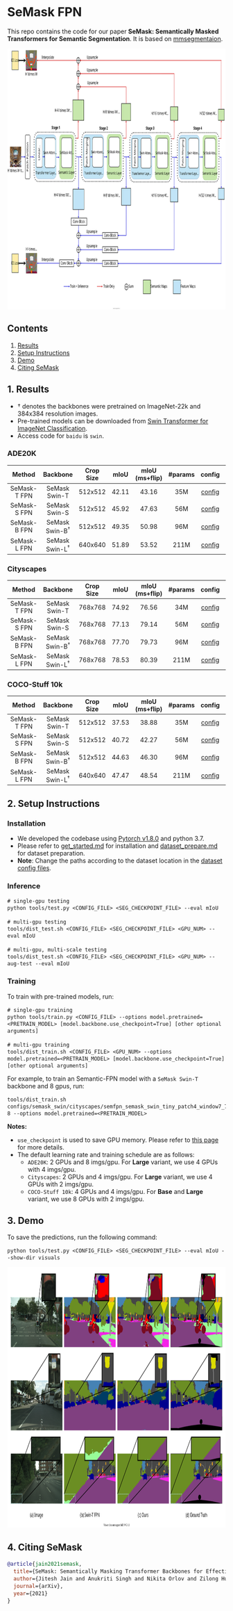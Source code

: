 # SeMask FPN


This repo contains the code for our paper **SeMask: Semantically Masked Transformers for Semantic Segmentation**. It is based on [mmsegmentaion](https://github.com/open-mmlab/mmsegmentation/tree/v0.11.0).

<img src="docs/semask_fpn.svg" alt='semask' height='600px'>

## Contents
1. [Results](#1-results)
2. [Setup Instructions](#2-setup-instructions)
3. [Demo](3-demo)
4. [Citing SeMask](#4-citing-semask)

## 1. Results

- &dagger; denotes the backbones were pretrained on ImageNet-22k and 384x384 resolution images.
- Pre-trained models can be downloaded from [Swin Transformer for ImageNet Classification](https://github.com/microsoft/Swin-Transformer).
- Access code for `baidu` is `swin`.

### ADE20K

<!-- | SeMask-T FPN | SeMask Swin-T | 512x512 | 42.06  | 43.36 | 35M | [config](configs/semask_swin/ade20k/semfpn_semask_swin_tiny_patch4_window7_512x512_80k_ade20k.py) | [checkpoint](https://drive.google.com/file/d/1L0daUHWQGNGCXHF-cKWEauPSyBV0GLOR/view?usp=sharing) | -->

| Method | Backbone | Crop Size | mIoU | mIoU (ms+flip) | #params | config | Checkpoint |
|   :---:| :---:    | :---:     | :---:| :---:          | :---:   | :---:  |    :---:   |
| SeMask-T FPN | SeMask Swin-T | 512x512 | 42.11  | 43.16 | 35M | [config](configs/semask_swin/ade20k/semfpn_semask_swin_tiny_patch4_window7_512x512_80k_ade20k.py) | TBD |
| SeMask-S FPN | SeMask Swin-S | 512x512 | 45.92  | 47.63 | 56M | [config](configs/semask_swin/ade20k/semfpn_semask_swin_small_patch4_window7_512x512_80k_ade20k.py) | [checkpoint](https://drive.google.com/file/d/1QhDG4SyGFtWL5kP9BbBoyPqTuFu7fH_y/view?usp=sharing) |
| SeMask-B FPN | SeMask Swin-B<sup>&dagger;</sup> | 512x512 | 49.35  | 50.98 | 96M | [config](configs/semask_swin/ade20k/semfpn_semask_swin_base_patch4_window12_512x512_80k_ade20k.py) | [checkpoint](https://drive.google.com/file/d/1PXCEhrrUy5TJC4dUp7YDQvaapnMzGT6C/view?usp=sharing) |
| SeMask-L FPN | SeMask Swin-L<sup>&dagger;</sup> | 640x640 | 51.89  | 53.52 | 211M| [config](configs/semask_swin/ade20k/semfpn_semask_swin_large_patch4_window12_640x640_80k_ade20k.py) | [checkpoint](https://drive.google.com/file/d/1u5flfAQCiQJbMZbZPIlGUGTYBz9Ca7rE/view?usp=sharing) |


### Cityscapes

| Method | Backbone | Crop Size | mIoU | mIoU (ms+flip) | #params | config | Checkpoint |
|   :---:| :---:    | :---:     | :---:| :---:          | :---:   | :---:  |    :---:   |
| SeMask-T FPN | SeMask Swin-T | 768x768 | 74.92  | 76.56 | 34M | [config](configs/semask_swin/cityscapes/semfpn_semask_swin_tiny_patch4_window7_768x768_80k_cityscapes.py) | [checkpoint](https://drive.google.com/file/d/1_JBOJQSUVes-CWs075XyPnuNfG5psELr/view?usp=sharing) |
| SeMask-S FPN | SeMask Swin-S | 768x768 | 77.13  | 79.14 | 56M | [config](configs/semask_swin/cityscapes/semfpn_semask_swin_small_patch4_window7_768x768_80k_cityscapes.py) | [checkpoint](https://drive.google.com/file/d/1WyT207dZmdwETBUR6aeiqOVfQdUIV_fN/view?usp=sharing) |
| SeMask-B FPN | SeMask Swin-B<sup>&dagger;</sup> | 768x768 | 77.70  | 79.73 | 96M | [config](configs/semask_swin/cityscapes/semfpn_semask_swin_base_patch4_window12_768x768_80k_cityscapes.py) | [checkpoint](https://drive.google.com/file/d/1-LzVB6XzD7IR0zzE5qmE0EM4ZTv429b4/view?usp=sharing) |
| SeMask-L FPN | SeMask Swin-L<sup>&dagger;</sup> | 768x768 | 78.53  | 80.39 | 211M| [config](configs/semask_swin/cityscapes/semfpn_semask_swin_large_patch4_window12_768x768_80k_cityscapes.py) | [checkpoint](https://drive.google.com/file/d/1R9DDCmucQ_a_6ZkMGufEZCzJ-_qVMqCB/view?usp=sharing) |

### COCO-Stuff 10k

| Method | Backbone | Crop Size | mIoU | mIoU (ms+flip) | #params | config | Checkpoint |
|   :---:| :---:    | :---:     | :---:| :---:          | :---:   | :---:  |    :---:   |
| SeMask-T FPN | SeMask Swin-T | 512x512 | 37.53  | 38.88 | 35M | [config](configs/semask_swin/coco_stuff10k/semfpn_semask_swin_tiny_patch4_window7_512x512_80k_coco10k.py) | [checkpoint](https://drive.google.com/file/d/1qhXsJ8H64JPI_DW7CNzhxpHSEG2sKaIl/view?usp=sharing) |
| SeMask-S FPN | SeMask Swin-S | 512x512 | 40.72  | 42.27 | 56M | [config](configs/semask_swin/coco_stuff10k/semfpn_semask_swin_small_patch4_window7_512x512_80k_coco10k.py) | [checkpoint](https://drive.google.com/file/d/1ddXSMQu5ClkbLNMyQdyT0ATaOr86vIkL/view?usp=sharing) |
| SeMask-B FPN | SeMask Swin-B<sup>&dagger;</sup> | 512x512 | 44.63  | 46.30 | 96M | [config](configs/semask_swin/coco_stuff10k/semfpn_semask_swin_base_patch4_window12_512x512_80k_coco10k.py) | [checkpoint](https://drive.google.com/file/d/1pGWI7U9bZJoe4ZaDx7ktWELx-uVN7rL0/view?usp=sharing) |
| SeMask-L FPN | SeMask Swin-L<sup>&dagger;</sup> | 640x640 | 47.47  | 48.54 | 211M| [config](configs/semask_swin/coco_stuff10k/semfpn_semask_swin_large_patch4_window12_640x640_80k_coco10k.py) | [checkpoint](https://drive.google.com/file/d/1F6B9x9pX-SYEth7hdtxeNUeQ3XncOH7G/view?usp=sharing) |

## 2. Setup Instructions

### Installation

- We developed the codebase using [Pytorch v1.8.0](https://pytorch.org/get-started/locally/) and python 3.7.
- Please refer to [get_started.md](https://github.com/open-mmlab/mmsegmentation/blob/master/docs/get_started.md#installation) for installation and [dataset_prepare.md](https://github.com/open-mmlab/mmsegmentation/blob/master/docs/dataset_prepare.md#prepare-datasets) for dataset preparation.
- **Note**: Change the paths according to the dataset location in the [dataset config files](configs/_base_/datasets/semask/).

### Inference
```
# single-gpu testing
python tools/test.py <CONFIG_FILE> <SEG_CHECKPOINT_FILE> --eval mIoU

# multi-gpu testing
tools/dist_test.sh <CONFIG_FILE> <SEG_CHECKPOINT_FILE> <GPU_NUM> --eval mIoU

# multi-gpu, multi-scale testing
tools/dist_test.sh <CONFIG_FILE> <SEG_CHECKPOINT_FILE> <GPU_NUM> --aug-test --eval mIoU
```

### Training

To train with pre-trained models, run:
```
# single-gpu training
python tools/train.py <CONFIG_FILE> --options model.pretrained=<PRETRAIN_MODEL> [model.backbone.use_checkpoint=True] [other optional arguments]

# multi-gpu training
tools/dist_train.sh <CONFIG_FILE> <GPU_NUM> --options model.pretrained=<PRETRAIN_MODEL> [model.backbone.use_checkpoint=True] [other optional arguments] 
```

For example, to train an Semantic-FPN model with a `SeMask Swin-T` backbone and 8 gpus, run:
```
tools/dist_train.sh configs/semask_swin/cityscapes/semfpn_semask_swin_tiny_patch4_window7_768x768_80k_cityscapes.py 8 --options model.pretrained=<PRETRAIN_MODEL> 
```

**Notes:** 
- `use_checkpoint` is used to save GPU memory. Please refer to [this page](https://pytorch.org/docs/stable/checkpoint.html) for more details.
- The default learning rate and training schedule are as follows:
  - `ADE20K`: 2 GPUs and 8 imgs/gpu. For **Large** variant, we use 4 GPUs with 4 imgs/gpu.
  - `Cityscapes`: 2 GPUs and 4 imgs/gpu. For **Large** variant, we use 4 GPUs with 2 imgs/gpu.
  - `COCO-Stuff 10k`: 4 GPUs and 4 imgs/gpu. For **Base** and **Large** variant, we use 8 GPUs with 2 imgs/gpu.


## 3. Demo

To save the predictions, run the following command:

```
python tools/test.py <CONFIG_FILE> <SEG_CHECKPOINT_FILE> --eval mIoU --show-dir visuals
```

<img src="docs/demo.svg" alt='demo' height='600px'>

## 4. Citing SeMask

```BibTeX
@article{jain2021semask,
  title={SeMask: Semantically Masking Transformer Backbones for Effective Semantic Segmentation},
  author={Jitesh Jain and Anukriti Singh and Nikita Orlov and Zilong Huang and Jiachen Li and Steven Walton and Humphrey Shi},
  journal={arXiv},
  year={2021}
}
```
